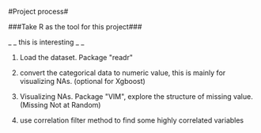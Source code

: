 #Project process#

###Take R as the tool for this project###

_ _ this is interesting _ _ 

1. Load the dataset. Package "readr"

2. convert the categorical data to numeric value, this is mainly for visualizing NAs. (optional for Xgboost)

3. Visualizing NAs. Package "VIM", explore the structure of missing value. (Missing Not at Random)

4. use correlation filter method to find some highly correlated variables



